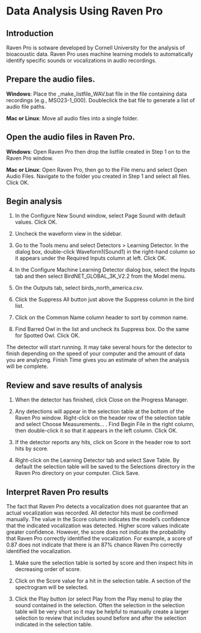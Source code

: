 # Data Analysis Using Raven Pro
## Introduction
Raven Pro is sotware developed by Cornell University for the analysis of bioacoustic data. Raven Pro uses machine learning models to automatically identify specific sounds or vocalizations in audio recordings.

## Prepare the audio files.
**Windows**: Place the _make_listfile_WAV.bat file in the file containing data recordings (e.g., MSO23-1_000). Doubleclick the bat file to generate a list of audio file paths.

**Mac or Linux**: Move all audio files into a single folder.


## Open the audio files in Raven Pro.
**Windows**: Open Raven Pro then drop the listfile created in Step 1 on to the Raven Pro window.

**Mac or Linux**: Open Raven Pro, then go to the File menu and select Open Audio Files. Navigate to the folder you created in Step 1 and select all files. Click OK.

## Begin analysis
1. In the Configure New Sound window, select Page Sound with default values. Click OK.


2. Uncheck the waveform view in the sidebar.


3. Go to the Tools menu and select Detectors > Learning Detector. In the dialog box, double-click Waveform1(Sound1) in the right-hand column so it appears under the Required Inputs column at left. Click OK.


4. In the Configure Machine Learning Detector dialog box, select the  Inputs tab and then  select BirdNET_GLOBAL_3K_V2.2 from the Model menu.


5. On the Outputs tab, select birds_north_america.csv.


6. Click the Suppress All button just above the Suppress column in the bird list.


7. Click on the Common Name column header to sort by common name.


8. Find Barred Owl in the list and uncheck its Suppress box. Do the same for Spotted Owl. Click OK.


The detector will start running. It may take several hours for the detector to finish depending on the speed of your computer and the amount of data you are analyzing. Finish Time gives you an estimate of when the analysis will be complete.


## Review and save results of analysis
1. When the detector has finished, click Close on the Progress Manager.


2. Any detections will appear in the selection table at the bottom of the Raven Pro window. Right-click on the header row of the selection table and select Choose Measurements… . Find Begin File in the right column, then double-click it so that it appears in the left column. Click OK.


3. If the detector reports any hits, click on Score in the header row to sort hits by score.


4. Right-click on the Learning Detector tab and select Save Table. By default the selection table will be saved to the Selections directory in the Raven Pro directory on your computer. Click Save.


## Interpret Raven Pro results
The fact that Raven Pro detects a vocalization does not guarantee that an actual vocalization was recorded. All detector hits must be confirmed manually. The value in the Score column indicates the model’s confidence that the indicated vocalization was detected. Higher score values indicate greater confidence. However, the score does not indicate the probability that Raven Pro correctly identified the vocalization. For example, a score of 0.87 does not indicate that there is an 87% chance Raven Pro correctly identified the vocalization.

1. Make sure the selection table is sorted by score and then inspect hits in decreasing order of score.

2. Click on the Score value for a hit in the selection table. A section of the spectrogram will be selected.


3. Click the Play button (or select Play from the Play menu) to play the sound contained in the selection. Often the selection in the selection table will be very short so it may be helpful to manually create a larger selection to review that includes sound before and after the selection indicated in the selection table.
